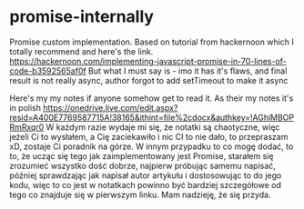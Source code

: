 # promise-internally
Promise custom implementation.
Based on tutorial from hackernoon which I totally recommend and here's the link.
https://hackernoon.com/implementing-javascript-promise-in-70-lines-of-code-b3592565af0f
But what I must say is - imo it has it's flaws, and final result is not really async, author forgot to add setTimeout to make it async

Here's my my notes if anyone somehow get to read it. As their my notes it's in polish
https://onedrive.live.com/edit.aspx?resid=A400E7769587715A!38165&ithint=file%2cdocx&authkey=!AGhiMBOPRmRxqr0
W każdym razie wydaje mi się, że notatki są chaotyczne, więc jeżeli Ci to wysłałem, a Cię zaciekawiło i nic CI to nie dało, to przepraszam xD, zostaje Ci poradnik na górze. W innym przypadku to co mogę dodać, to to, że ucząc się tego jak zaimplementowany jest Promise, starałem się zrozumieć wszystko dość dobrze, najpierw próbując samemu napisać, później sprawdzając jak napisał autor artykułu i dostosowując to do jego kodu, więc to co jest w notatkach powinno być bardziej szczegółowe od tego co znajduje się w pierwszym linku. Mam nadzieję, że się przyda.

